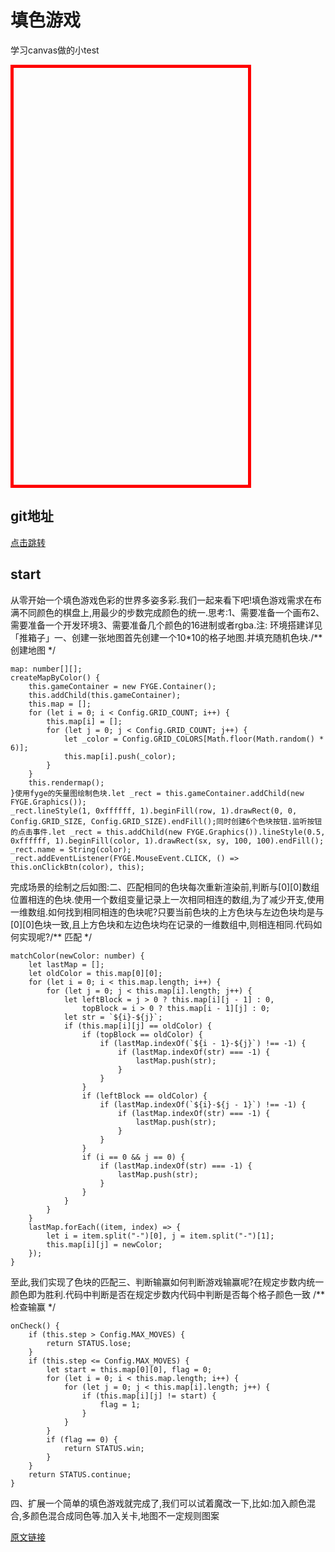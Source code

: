 # 填色游戏

学习canvas做的小test

<iframe id="iframe"  style="width:375px; height:667px; position:relative; border: 5px solid red; " frameborder=0 allowfullscreen="true" src="">  
 </iframe>

## git地址

<a href="https://github.com/secret821/Mytest/tree/%E5%A1%AB%E8%89%B2%E6%B8%B8%E6%88%8F">点击跳转</a>

## start
从零开始一个填色游戏色彩的世界多姿多彩.我们一起来看下吧!填色游戏需求在布满不同颜色的棋盘上,用最少的步数完成颜色的统一.思考:1、需要准备一个画布2、需要准备一个开发环境3、需要准备几个颜色的16进制或者rgba.注: 环境搭建详见「推箱子」一、创建一张地图首先创建一个10*10的格子地图.并填充随机色块./** 创建地图 */

``` text
map: number[][];
createMapByColor() {
    this.gameContainer = new FYGE.Container();
    this.addChild(this.gameContainer);
    this.map = [];
    for (let i = 0; i < Config.GRID_COUNT; i++) {
        this.map[i] = [];
        for (let j = 0; j < Config.GRID_COUNT; j++) {
            let _color = Config.GRID_COLORS[Math.floor(Math.random() * 6)];
            this.map[i].push(_color);
        }
    }
    this.rendermap();
}使用fyge的矢量图绘制色块.let _rect = this.gameContainer.addChild(new FYGE.Graphics());
_rect.lineStyle(1, 0xffffff, 1).beginFill(row, 1).drawRect(0, 0, Config.GRID_SIZE, Config.GRID_SIZE).endFill();同时创建6个色块按钮.监听按钮的点击事件.let _rect = this.addChild(new FYGE.Graphics()).lineStyle(0.5, 0xffffff, 1).beginFill(color, 1).drawRect(sx, sy, 100, 100).endFill();
_rect.name = String(color);
_rect.addEventListener(FYGE.MouseEvent.CLICK, () => this.onClickBtn(color), this);
```

完成场景的绘制之后如图:二、匹配相同的色块每次重新渲染前,判断与[0][0]数组位置相连的色块.使用一个数组变量记录上一次相同相连的数组,为了减少开支,使用一维数组.如何找到相同相连的色块呢?只要当前色块的上方色块与左边色块均是与[0][0]色块一致,且上方色块和左边色块均在记录的一维数组中,则相连相同.代码如何实现呢?/** 匹配 */

``` text
matchColor(newColor: number) {
    let lastMap = [];
    let oldColor = this.map[0][0];
    for (let i = 0; i < this.map.length; i++) {
        for (let j = 0; j < this.map[i].length; j++) {
            let leftBlock = j > 0 ? this.map[i][j - 1] : 0,
                topBlock = i > 0 ? this.map[i - 1][j] : 0;
            let str = `${i}-${j}`;
            if (this.map[i][j] == oldColor) {
                if (topBlock == oldColor) {
                    if (lastMap.indexOf(`${i - 1}-${j}`) !== -1) {
                        if (lastMap.indexOf(str) === -1) {
                            lastMap.push(str);
                        }
                    }
                }
                if (leftBlock == oldColor) {
                    if (lastMap.indexOf(`${i}-${j - 1}`) !== -1) {
                        if (lastMap.indexOf(str) === -1) {
                            lastMap.push(str);
                        }
                    }
                }
                if (i == 0 && j == 0) {
                    if (lastMap.indexOf(str) === -1) {
                        lastMap.push(str);
                    }
                }
            }
        }
    }
    lastMap.forEach((item, index) => {
        let i = item.split("-")[0], j = item.split("-")[1];
        this.map[i][j] = newColor;
    });
}
```

至此,我们实现了色块的匹配三、判断输赢如何判断游戏输赢呢?在规定步数内统一颜色即为胜利.代码中判断是否在规定步数内代码中判断是否每个格子颜色一致 /** 检查输赢 */

``` text
onCheck() {
    if (this.step > Config.MAX_MOVES) {
        return STATUS.lose;
    }
    if (this.step <= Config.MAX_MOVES) {
        let start = this.map[0][0], flag = 0;
        for (let i = 0; i < this.map.length; i++) {
            for (let j = 0; j < this.map[i].length; j++) {
                if (this.map[i][j] != start) {
                    flag = 1;
                }
            }
        }
        if (flag == 0) {
            return STATUS.win;
        }
    }
    return STATUS.continue;
}
```
四、扩展一个简单的填色游戏就完成了,我们可以试着魔改一下,比如:加入颜色混合,多颜色混合成同色等.加入关卡,地图不一定规则图案


  <a href="https://www.yuque.com/yw8upm/hoz8zc/lgd98u">原文链接</a> ​